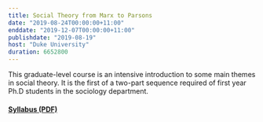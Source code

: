 ```yaml
---
title: Social Theory from Marx to Parsons
date: "2019-08-24T00:00:00+11:00"
enddate: "2019-12-07T00:00:00+11:00"
publishdate: "2019-08-19"
host: "Duke University"
duration: 6652800
---
```


This graduate-level course is an intensive introduction to some main themes in social theory. It is the first of a two-part sequence required of first year Ph.D students in the sociology department.

<!--more-->

#### [Syllabus (PDF)](http://www.kieranhealy.org/files/teaching/gradtheory.pdf) 


